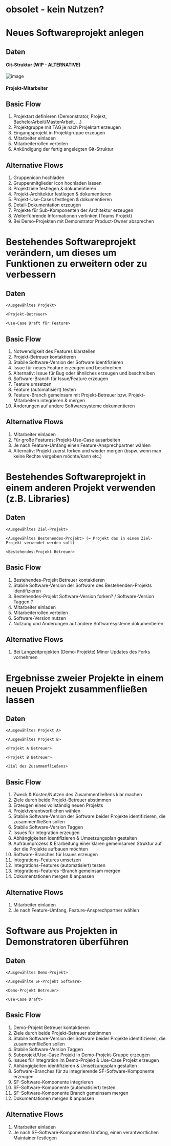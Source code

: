 # obsolet - kein Nutzen?

# Neues Softwareprojekt anlegen
## Daten

#### Git-Struktur (WIP - ALTERNATIVE)
![image](uploads/19b1b9c3de51440fe8a8c8f064848190/image.png)
	
#### Projekt-Mitarbeiter
 
## Basic Flow
1.	Projektart definieren (Demonstrator, Projekt, BachelorArbeit/MasterArbeit, …)
2.	Projektgruppe mit TAG je nach Projektart erzeugen 
3.	Eingangsprojekt in Projektgruppe erzeugen
4.	Mitarbeiter einladen
5.	Mitarbeiterrollen verteilen
6.	Ankündigung der fertig angelegten Git-Struktur
 
## Alternative Flows
1. Gruppenicon hochladen
2. Gruppenmitglieder Icon hochladen lassen
3. Projektziele festlegen & dokumentieren
4. Projekt-Architektur festlegen & dokumentieren
5. Projekt-Use-Cases festlegen & dokumentieren
6. Detail-Dokumentation erzeugen
7. Projekte für Sub-Komponenten der Architektur erzeugen
8. Weiterführende Informationen verlinken (Teams Projekt)
9. Bei Demo-Projekten mit Demonstrator Product-Owner absprechen
#

# Bestehendes Softwareprojekt verändern, um dieses um Funktionen zu erweitern oder zu verbessern

## Daten
 `<Ausgewähltes Projekt>`

 `<Projekt-Betreuer>`

 `<Use-Case Draft für Feature>`

## Basic Flow
1. Notwendigkeit des Features klarstellen
2. Projekt-Betreuer kontaktieren
3. Stabile Software-Version der Software identifizieren
4. Issue für neues Feature erzeugen und beschreiben
5. Alternativ: Issue für Bug oder ähnliches erzeugen und beschreiben
6. Software-Branch für Issue/Feature erzeugen
7. Feature umsetzen
8. Feature (automatisiert) testen
9. Feature-Branch gemeinsam mit Projekt-Betreuer bzw. Projekt-Mitarbeitern integrieren & mergen
10. Änderungen auf andere Softwaresysteme dokumentieren

## Alternative Flows
1. Mitarbeiter einladen
2. Für große Features: Projekt-Use-Case ausarbeiten
3. Je nach Feature-Umfang einen Feature-Ansprechpartner wählen
4. Alternativ: Projekt zuerst forken und wieder mergen (bspw. wenn man keine Rechte vergeben möchte/kann etc.)


# Bestehendes Softwareprojekt in einem anderen Projekt verwenden (z.B. Libraries)

## Daten
`<Ausgewähltes Ziel-Projekt>`

`<Ausgewähltes Bestehendes-Projekt> (= Projekt das in einem Ziel-Projekt verwendet werden soll)`

`<Bestehendes-Projekt Betreuer>`

## Basic Flow
1. Bestehendes-Projekt Betreuer kontaktieren
2. Stabile Software-Version der Software des Bestehenden-Projekts identifizieren
3. Bestehendes-Projekt Software-Version forken? / Software-Version Taggen ?
4. Mitarbeiter einladen
5. Mitarbeiterrollen verteilen
6. Software-Version nutzen
7. Nutzung und Änderungen auf andere Softwaresysteme dokumentieren

## Alternative Flows
1. Bei Langzeitprojekten (Demo-Projekte) Minor Updates des Forks vornehmen


# Ergebnisse zweier Projekte in einem neuen Projekt zusammenfließen lassen

## Daten
`<Ausgewähltes Projekt A>`

`<Ausgewähltes Projekt B>`

`<Projekt A Betreuer>`

`<Projekt B Betreuer>`

`<Ziel des Zusammenfließens>`

## Basic Flow
1. Zweck & Kosten/Nutzen des Zusammenfließens klar machen
2. Ziele durch beide Projekt-Betreuer abstimmen
3. Erzeugen eines vollständig neuen Projekts
4. Projektverantwortlichen wählen
5. Stabile Software-Version der Software beider Projekte identifizieren, die zusammenfließen sollen
6. Stabile Software-Version Taggen
7. Issues für Integration erzeugen
8. Abhängigkeiten identifizieren & Umsetzungsplan gestalten
9. Aufräumprozess & Erarbeitung einer klaren gemeinsamen Struktur auf der die Projekte aufbauen möchten
10. Software-Branches für Issues erzeugen
11. Integrations-Features umsetzen
12. Integrations-Features (automatisiert) testen
13. Integrations-Features -Branch gemeinsam mergen
14. Dokumentationen mergen & anpassen

## Alternative Flows
1. Mitarbeiter einladen
2. Je nach Feature-Umfang, Feature-Ansprechpartner wählen


# Software aus Projekten in Demonstratoren überführen

## Daten
`<Ausgewähltes Demo-Projekt>`

`<Ausgewählte SF-Projekt Software>`

`<Demo-Projekt Betreuer>`

`<Use-Case Draft>`

## Basic Flow
1. Demo-Projekt Betreuer kontaktieren
2. Ziele durch beide Projekt-Betreuer abstimmen
3. Stabile Software-Version der Software beider Projekte identifizieren, die zusammenfließen sollen
4. Stabile Software-Version Taggen
5. Subprojekt/Use-Case Projekt in Demo-Projekt-Gruppe erzeugen
6. Issues für Integration im Demo-Projekt & Use-Case Projekt erzeugen
7. Abhängigkeiten identifizieren & Umsetzungsplan gestalten
8. Software-Branches für zu integrierende SF-Software-Komponente erzeugen
9. SF-Software-Komponente integrieren
10. SF-Software-Komponente (automatisiert) testen
11. SF-Software-Komponente Branch gemeinsam mergen
12. Dokumentationen mergen & anpassen
 

## Alternative Flows
1. Mitarbeiter einladen
2. Je nach SF-Software-Komponenten Umfang, einen verantwortlichen Maintainer festlegen

#